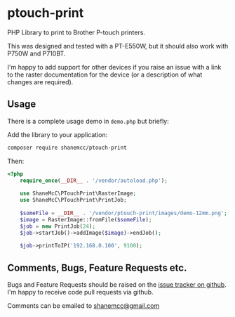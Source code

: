 # ptouch-print
PHP Library to print to Brother P-touch printers.

This was designed and tested with a PT-E550W, but it should also work with P750W and P710BT. 

I'm happy to add support for other devices if you raise an issue with a link to the raster documentation for the device (or a description of what changes are required).

## Usage

There is a complete usage demo in `demo.php` but briefly:

Add the library to your application:

```bash
composer require shanemcc/ptouch-print
```

Then:

```php
<?php
	require_once(__DIR__ . '/vendor/autoload.php');
	
	use ShaneMcC\PTouchPrint\RasterImage;
	use ShaneMcC\PTouchPrint\PrintJob;
	
	$someFile = __DIR__ . '/vendor/ptouch-print/images/demo-12mm.png';
	$image = RasterImage::fromFile($someFile);
	$job = new PrintJob(24);
	$job->startJob()->addImage($image)->endJob();
	
	$job->printToIP('192.168.0.100', 9100);
```

## Comments, Bugs, Feature Requests etc.

Bugs and Feature Requests should be raised on the [issue tracker on github](https://github.com/ShaneMcC/ptouch-print/issues). I'm happy to receive code pull requests via github.

Comments can be emailed to [shanemcc@gmail.com](shanemcc@gmail.com)
